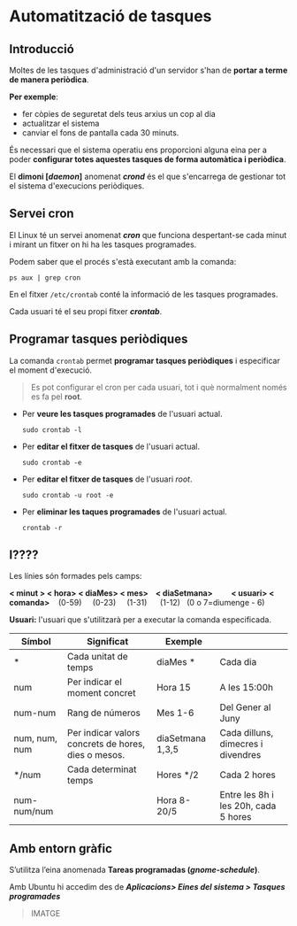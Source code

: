 # Automatització de tasques

## Introducció

Moltes de les tasques d'administració d'un servidor s'han de **portar a terme de manera periòdica**.

**Per exemple**: 
  * fer còpies de seguretat dels teus arxius un cop al dia
  * actualitzar el sistema
  * canviar el fons de pantalla cada 30 minuts.

És necessari que el sistema operatiu ens proporcioni alguna eina per a poder **configurar totes aquestes tasques de forma automàtica i periòdica**.

El **dimoni [_daemon_]** anomenat **_crond_** és el que s'encarrega de gestionar tot el sistema d'execucions periòdiques.

## Servei cron

El Linux té un servei anomenat **_cron_** que funciona despertant-se cada minut i mirant un fitxer on hi ha les tasques programades.

Podem saber que el procés s'està executant amb la comanda: 

`ps aux | grep cron`

En el fitxer `/etc/crontab` conté la informació de les tasques programades.

Cada usuari té el seu propi fitxer **_crontab_**.

## Programar tasques periòdiques

La comanda `crontab` permet **programar tasques periòdiques** i especificar el moment d'execució.

> Es pot configurar el cron per cada usuari, tot i què normalment només es fa pel **root**.

* Per **veure les tasques programades** de l'usuari actual.

  `sudo crontab -l`

* Per **editar el fitxer de tasques** de l'usuari actual.

  `sudo crontab -e`
  
* Per **editar el fitxer de tasques** de l'usuari _root_.

  `sudo crontab -u root -e`

* Per **eliminar les taques programades** de l'usuari actual.

  `crontab -r`
  
## l????

Les línies són formades pels camps: 

**&lt; minut >  &lt; hora>  &lt; diaMes>  &lt; mes>  &nbsp;&nbsp;  &lt; diaSetmana>  &nbsp;&nbsp;&nbsp;&nbsp;&nbsp;&nbsp;&nbsp;&nbsp;  &lt; usuari>  &lt; comanda>**
&nbsp;&nbsp; (0-59) &nbsp;&nbsp;&nbsp; (0-23) &nbsp;&nbsp;&nbsp; (1-31)   &nbsp;&nbsp;&nbsp;&nbsp; (1-12) &nbsp;  (0 o 7=diumenge - 6)


**Usuari:** l'usuari que s'utilitzarà per a executar la comanda especificada.

| Símbol        | Significat                                          | Exemple          |                                      |
|---------------|-----------------------------------------------------|------------------|--------------------------------------|
| *             | Cada unitat de temps                                |     diaMes *     | Cada dia                             |
| num           | Per indicar el moment concret                       |      Hora 15     | A les 15:00h                         |
| num-num       | Rang de números                                     |      Mes 1-6     | Del Gener al Juny                    |
| num, num, num | Per indicar valors concrets de hores, dies o mesos. | diaSetmana 1,3,5 | Cada dilluns, dimecres i divendres   |
| */num         | Cada determinat temps                               |     Hores */2    | Cada 2 hores                         |
| num-num/num   |                                                     |    Hora 8-20/5   | Entre les 8h i les 20h, cada 5 hores |


## Amb entorn gràfic

S’utilitza l’eina anomenada **Tareas programadas (_gnome-schedule_)**.

Amb Ubuntu hi accedim des de **_Aplicacions> Eines del sistema > Tasques programades_**

> IMATGE